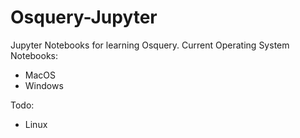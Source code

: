 # Osquery-Jupyter
Jupyter Notebooks for learning Osquery.
Current Operating System Notebooks:
- MacOS
- Windows

Todo:
- Linux
